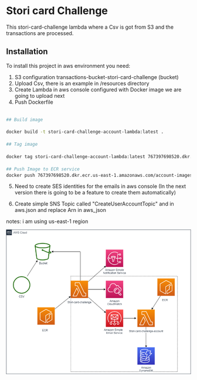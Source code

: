 # Stori card Challenge

This stori-card-challenge lambda where a Csv is got from S3 and the transactions are processed.

## Installation

To install this project in aws environment you need:

1) S3 configuration transactions-bucket-stori-card-challenge (bucket)
2) Upload Csv, there is an example in /resources directory
3) Create Lambda in aws console configured with Docker image we are going to upload next
4) Push Dockerfile 
```bash 

## Build image

docker build -t stori-card-challenge-account-lambda:latest .

## Tag image

docker tag stori-card-challenge-account-lambda:latest 767397698520.dkr.ecr.us-east-1.amazonaws.com/account-images

## Push Image to ECR service
docker push 767397698520.dkr.ecr.us-east-1.amazonaws.com/account-images
```
5) Need to create SES identities for the emails in aws console (In the next version there is going to be a feature to create them automatically)

6) Create simple SNS Topic called "CreateUserAccountTopic" and in aws.json and replace Arn in aws_json


notes: i am using us-east-1 region

![Sample Image](resources/aws_architecture.png)






